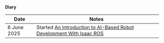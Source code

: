 **Diary**

Date | Notes
----|-----
6 June 2025 | Started [An Introduction to AI-Based Robot Development With Isaac ROS](https://learn.nvidia.com/courses/course-detail?course_id=course-v1:DLI+S-OV-34+V1)
